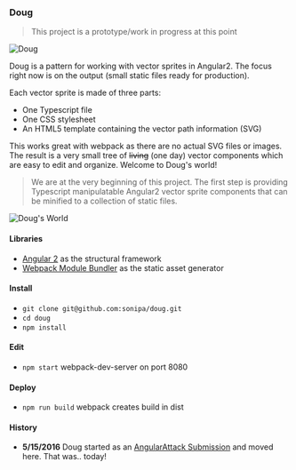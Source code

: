 ### Doug

> This project is a prototype/work in progress at this point

![Doug](https://s3.amazonaws.com/sonipa/doug.jpg "Doug")

Doug is a pattern for working with vector sprites in Angular2. The focus right now is on the output (small static files ready for production).

Each vector sprite is made of three parts: 

* One Typescript file
* One CSS stylesheet
* An HTML5 template containing the vector path information (SVG)

This works great with webpack as there are no actual SVG files or images. The result is a very small tree of ~~living~~ (one day) vector components which are easy to edit and organize. Welcome to Doug's world!

> We are at the very beginning of this project. The first step is providing Typescript manipulatable Angular2 vector sprite components that can be minified to a collection of static files.

![Doug's World](https://s3.amazonaws.com/sonipa/doug-screen.png "Doug is about DOM and Output")

#### Libraries

* [Angular 2](https://github.com/angular/quickstart) as the structural framework
* [Webpack Module Bundler](https://github.com/webpack/webpack) as the static asset generator

#### Install

* `git clone git@github.com:sonipa/doug.git`
* `cd doug`
* `npm install`

#### Edit

* `npm start` webpack-dev-server on port 8080

#### Deploy

* `npm run build` webpack creates build in dist

#### History

* __5/15/2016__ Doug started as an [AngularAttack Submission](https://www.angularattack.com/entries/3433-the-detectives) and moved here. That was.. today!
